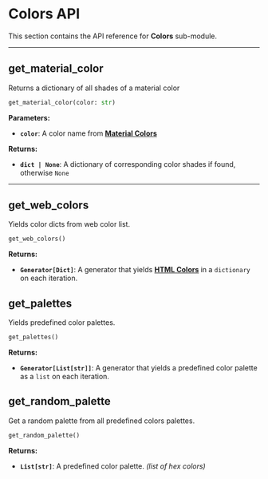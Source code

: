 # Colors API

This section contains the API reference for **Colors** sub-module.

---

## **get_material_color**

Returns a dictionary of all shades of a material color

```python
get_material_color(color: str)
```

**Parameters:**

-   **`color`**: A color name from [**Material Colors**](../useful-to-know.md#material-colors)

**Returns:**

-   **`dict | None`**: A dictionary of corresponding color shades if found, otherwise `None`

---

## **get_web_colors**

Yields color dicts from web color list.

```python
get_web_colors()
```

**Returns:**

-   **`Generator[Dict]`**: A generator that yields [**HTML Colors**](https://materialui.co/htmlcolors) in a `dictionary` on each iteration.



## **get_palettes**

Yields predefined color palettes.

```python
get_palettes()
```

**Returns:**

-   **`Generator[List[str]]`**: A generator that yields a predefined color palette as a `list` on each iteration.


## **get_random_palette**

Get a random palette from all predefined colors palettes.

```python
get_random_palette()
```

**Returns:**

-   **`List[str]`**: A predefined color palette. _(list of hex colors)_
